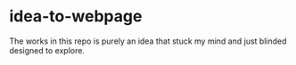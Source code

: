 # idea-to-webpage
The works in this repo is purely an idea that stuck my mind and just blinded designed to explore.
